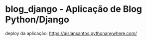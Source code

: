 # blog_django - Aplicação de Blog Python/Django
deploy da aplicação: https://aislansantos.pythonanywhere.com/
